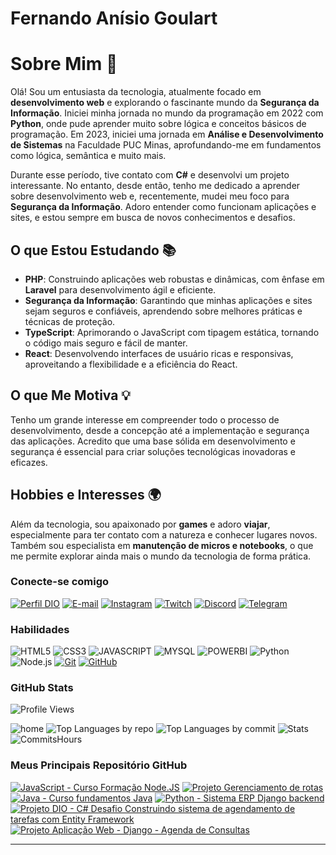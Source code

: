 # Fernando Anísio Goulart

# Sobre Mim 👋

Olá! Sou um entusiasta da tecnologia, atualmente focado em **desenvolvimento web** e explorando o fascinante mundo da **Segurança da Informação**. Iniciei minha jornada no mundo da programação em 2022 com **Python**, onde pude aprender muito sobre lógica e conceitos básicos de programação. Em 2023, iniciei uma jornada em **Análise e Desenvolvimento de Sistemas** na Faculdade PUC Minas, aprofundando-me em fundamentos como lógica, semântica e muito mais.

Durante esse período, tive contato com **C#** e desenvolvi um projeto interessante. No entanto, desde então, tenho me dedicado a aprender sobre desenvolvimento web e, recentemente, mudei meu foco para **Segurança da Informação**. Adoro entender como funcionam aplicações e sites, e estou sempre em busca de novos conhecimentos e desafios.

## O que Estou Estudando 📚

- **PHP**: Construindo aplicações web robustas e dinâmicas, com ênfase em **Laravel** para desenvolvimento ágil e eficiente.
- **Segurança da Informação**: Garantindo que minhas aplicações e sites sejam seguros e confiáveis, aprendendo sobre melhores práticas e técnicas de proteção.
- **TypeScript**: Aprimorando o JavaScript com tipagem estática, tornando o código mais seguro e fácil de manter.
- **React**: Desenvolvendo interfaces de usuário ricas e responsivas, aproveitando a flexibilidade e a eficiência do React.

## O que Me Motiva 💡

Tenho um grande interesse em compreender todo o processo de desenvolvimento, desde a concepção até a implementação e segurança das aplicações. Acredito que uma base sólida em desenvolvimento e segurança é essencial para criar soluções tecnológicas inovadoras e eficazes.

## Hobbies e Interesses 🌍

Além da tecnologia, sou apaixonado por **games** e adoro **viajar**, especialmente para ter contato com a natureza e conhecer lugares novos. Também sou especialista em **manutenção de micros e notebooks**, o que me permite explorar ainda mais o mundo da tecnologia de forma prática.


### Conecte-se comigo

[![Perfil DIO](https://img.shields.io/badge/-Meu%20Perfil%20na%20DIO-30A3DC?style=for-the-badge)](https://web.dio.me/users/viapythoncolab/)
[![E-mail](https://img.shields.io/badge/-Email-000?style=for-the-badge&logo=microsoft-outlook&logoColor=E94D5F)](mailto:fernandoanisiomail@gmail.com)
[![Instagram](https://img.shields.io/badge/-Instagram-3f729b?style=for-the-badge&logo=instagram&logoColor=white)](https://www.instagram.com/fernandoanisio0/)
[![Twitch](https://img.shields.io/badge/-Twitch-6441A4?style=for-the-badge&logo=twitch&logoColor=white)](https://www.twitch.tv/anisio_0)
[![Discord](https://img.shields.io/badge/-Discord-7289DA?style=for-the-badge&logo=discord&logoColor=white)](https://discord.gg/vCk4Fne7)
[![Telegram](https://img.shields.io/badge/-Telegram-26A5E4?style=for-the-badge&logo=telegram&logoColor=white)](https://t.me/Fernandoanisio1/)


### Habilidades

![HTML5](https://img.shields.io/badge/HTML-000?style=for-the-badge&logo=html5&logoColor=30A3DC)
![CSS3](https://img.shields.io/badge/CSS3-000?style=for-the-badge&logo=css3&logoColor=E94D5F)
![JAVASCRIPT](https://img.shields.io/badge/Javascript-000?style=for-the-badge&logo=Javascript&logoColor=FFFF00)
![MYSQL](https://img.shields.io/badge/MYSQL-000?style=for-the-badge&logo=Mysql&logoColor=30A3DC)
![POWERBI](https://img.shields.io/badge/POWERBI-000?style=for-the-badge&logo=PowerBi&logoColor=EEAD2D)
![Python](https://img.shields.io/badge/Python-000?style=for-the-badge&logo=Python&logoColor=FFFF00)
![Node.js](https://img.shields.io/badge/Node.js-000?style=for-the-badge&logo=node.js&logoColor=68A063)
[![Git](https://img.shields.io/badge/Git-000?style=for-the-badge&logo=git&logoColor=E94D5F)](https://git-scm.com/doc) 
[![GitHub](https://img.shields.io/badge/GitHub-000?style=for-the-badge&logo=github&logoColor=30A3DC)](https://docs.github.com/)


### GitHub Stats

![Profile Views](https://komarev.com/ghpvc/?username=fernandodelin&color=green)

![home](http://github-profile-summary-cards.vercel.app/api/cards/profile-details?username=fernandodelin&theme=gotham)
![Top Languages by repo](http://github-profile-summary-cards.vercel.app/api/cards/repos-per-language?username=fernandodelin&theme=gotham)
![Top Languages by commit](http://github-profile-summary-cards.vercel.app/api/cards/most-commit-language?username=fernandodelin&theme=gotham)
![Stats](http://github-profile-summary-cards.vercel.app/api/cards/stats?username=fernandodelin&theme=gotham)
![CommitsHours](http://github-profile-summary-cards.vercel.app/api/cards/productive-time?username=fernandodelin&theme=gotham&utcOffset=8)


### Meus Principais Repositório GitHub
[![JavaScript - Curso Formação Node.JS](https://github-readme-stats.vercel.app/api/pin/?username=fernandodelin&repo=formacao-nodejs&theme=shadow_blue&bg_color=000&border_color=30A3DC&show_icons=true&icon_color=30A3DC&title_color=B6D7A8&text_color=FFF)](https://github.com/fernandodelin/formacao-nodejs)
[![Projeto Gerenciamento de rotas](https://github-readme-stats.vercel.app/api/pin/?username=fernandodelin&repo=Colab_gerenciamento_de_rotas&theme=shadow_blue&bg_color=000&border_color=30A3DC&show_icons=true&icon_color=30A3DC&title_color=B6D7A8&text_color=FFF)](https://github.com/fernandodelin/Colab_gerenciamento_de_rotas)
[![Java - Curso fundamentos Java](https://github-readme-stats.vercel.app/api/pin/?username=fernandodelin&repo=Formacao-java-fundamentals&theme=shadow_blue&bg_color=000&border_color=30A3DC&show_icons=true&icon_color=30A3DC&title_color=B6D7A8&text_color=FFF)](https://github.com/fernandodelin/Formacao-java-fundamentals)
[![Python - Sistema ERP Django backend](https://github-readme-stats.vercel.app/api/pin/?username=fernandodelin&repo=SystemERPbackend&theme=shadow_blue&bg_color=000&border_color=30A3DC&show_icons=true&icon_color=30A3DC&title_color=B6D7A8&text_color=FFF)](https://github.com/fernandodelin/SystemERPbackend)
[![Projeto DIO - C# Desafio Construindo sistema de agendamento de tarefas com Entity Framework](https://github-readme-stats.vercel.app/api/pin/?username=fernandodelin&repo=trilha-net-api-desafio&theme=shadow_blue&bg_color=000&border_color=30A3DC&show_icons=true&icon_color=30A3DC&title_color=B6D7A8&text_color=FFF)](https://github.com/fernandodelin/trilha-net-api-desafio)
[![Projeto Aplicação Web - Django - Agenda de Consultas](https://github-readme-stats.vercel.app/api/pin/?username=fernandodelin&repo=AppAgendaV2&theme=shadow_blue&bg_color=000&border_color=30A3DC&show_icons=true&icon_color=30A3DC&title_color=B6D7A8&text_color=FFF)](https://github.com/fernandodelin/AppAgendaV2)



---

